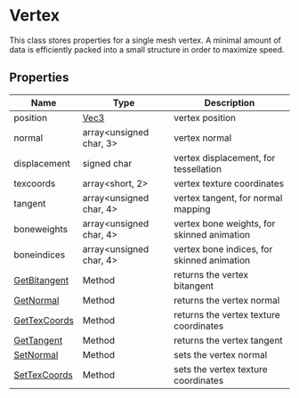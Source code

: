 # Vertex

This class stores properties for a single mesh vertex. A minimal amount of data is efficiently packed into a small structure in order to maximize speed.

## Properties

| Name | Type | Description |
|---|---|---|
| position | [Vec3](Vec3.md) | vertex position |
| normal | array<unsigned char, 3> | vertex normal |
| displacement | signed char | vertex displacement, for tessellation |
| texcoords | array<short, 2> | vertex texture coordinates |
| tangent | array<unsigned char, 4> | vertex tangent, for normal mapping |
| boneweights | array<unsigned char, 4> | vertex bone weights, for skinned animation |
| boneindices | array<unsigned char, 4> | vertex bone indices, for skinned animation |
| [GetBitangent](Vertex_GetBitangent.md) | Method | returns the vertex bitangent |
| [GetNormal](Vertex_GetNormal.md) | Method | returns the vertex normal |
| [GetTexCoords](Vertex_GetTexCoords.md) | Method | returns the vertex texture coordinates |
| [GetTangent](Vertex_GetTangent.md) | Method | returns the vertex tangent |
| [SetNormal](Vertex_SetNormal.md) | Method | sets the vertex normal |
| [SetTexCoords](Vertex_SetTexCoords.md) | Method | sets the vertex texture coordinates |

